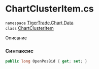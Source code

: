 
# ChartClusterItem.cs
`namespace` [TigerTrade.Chart](../../TigerTrade.Chart.md).[Data](../../TigerTrade.Chart/Data.md)  
    `class` [ChartClusterItem](../../ChartClusterItem.cs.md)

Описание

### Синтаксис
```csharp
public long OpenPosBid { get; set; }
```
